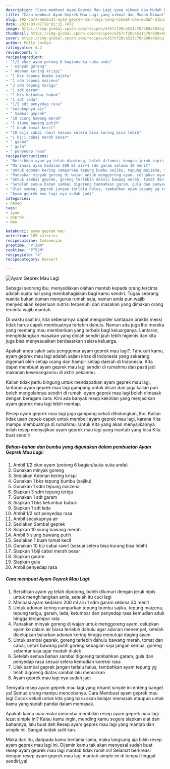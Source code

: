 ```yaml
---
description: "Cara membuat Ayam Geprek Mau Lagi yang nikmat dan Mudah Dibuat"
title: "Cara membuat Ayam Geprek Mau Lagi yang nikmat dan Mudah Dibuat"
slug: 995-cara-membuat-ayam-geprek-mau-lagi-yang-nikmat-dan-mudah-dibuat
date: 2021-03-07T18:02:15.747Z
image: https://img-global.cpcdn.com/recipes/e357cf28ce521c70/680x482cq70/ayam-geprek-mau-lagi-foto-resep-utama.jpg
thumbnail: https://img-global.cpcdn.com/recipes/e357cf28ce521c70/680x482cq70/ayam-geprek-mau-lagi-foto-resep-utama.jpg
cover: https://img-global.cpcdn.com/recipes/e357cf28ce521c70/680x482cq70/ayam-geprek-mau-lagi-foto-resep-utama.jpg
author: Polly Jordan
ratingvalue: 4.2
reviewcount: 5
recipeingredient:
- "1/2 ekor ayam potong 6 bagiansuka suka anda"
- " minyak goreng"
- " Adonan kering krispi"
- "1 bks tepung bumbu sajiku"
- "1 sdm tepung maizena"
- "3 sdm tepung terigu"
- "1 sdt garam"
- "1 bks ketumbar bubuk"
- "1 sdt lada"
- "1/2 sdt penyedap rasa"
- "secukupnya air"
- " Sambal geprek"
- "10 siung bawang merah"
- "5 siung bawang putih"
- "1 buah tomat kecil"
- "10 biji cabai rawit sesuai selera bisa kurang bisa lebih"
- "1 biji cabai merah besar"
- " garam"
- " gula"
- " penyedap rasa"
recipeinstructions:
- "Bersihkan ayam yg telah dipotong, boleh dilumuri dengan jeruk nipis untuk menghilangkan amis, setelah itu cuci lagi"
- "Marinasi ayam kedalam 200 ml air+1 sdm garam selama 30 menit"
- "Untuk adonan kering campurkan tepung bumbu sajiku, tepung maizena, tepung terigu, garam, lada, ketumbar dan penyedap rasa kemudian aduk hingga tercampur rata"
- "Panaskan minyak goreng di wajan untuk menggoreng ayam. celupkan ayam ke dalam air biasa terlebih dahulu agar adonan menempel, setelah dicelupkan balurkan adonan kering hingga menutupi daging ayam"
- "Untuk sambal geprek, goreng terlebih dahulu bawang merah, tomat dan cabai, untuk bawang putih goreng sebagian saja jangan semua. goreng sebentar saja agar mudah diulek"
- "Setelah semua bahan sambal digoreng tambahkan garam, gula dan penyedap rasa sesuai selera kemudian koreksi rasa"
- "Ulek sambal geprek jangan terlalu halus, tambahkan ayam tepung yg telah digoreng diatas sambal lalu memarkan"
- "Ayam geprek mau lagi nya sudah jadi"
categories:
- Resep
tags:
- ayam
- geprek
- mau

katakunci: ayam geprek mau 
nutrition: 185 calories
recipecuisine: Indonesian
preptime: "PT30M"
cooktime: "PT52M"
recipeyield: "4"
recipecategory: Dessert

---
```



![Ayam Geprek Mau Lagi](https://img-global.cpcdn.com/recipes/e357cf28ce521c70/680x482cq70/ayam-geprek-mau-lagi-foto-resep-utama.jpg)

Sebagai seorang ibu, menyediakan olahan mantab kepada orang tercinta adalah suatu hal yang membahagiakan bagi kamu sendiri. Tugas seorang  wanita bukan cuman mengurus rumah saja, namun anda pun wajib menyediakan keperluan nutrisi terpenuhi dan masakan yang dimakan orang tercinta wajib mantab.

Di waktu  saat ini, kita sebenarnya dapat mengorder santapan praktis meski tidak harus capek membuatnya terlebih dahulu. Namun ada juga lho mereka yang memang mau memberikan yang terbaik bagi keluarganya. Lantaran, menghidangkan masakan yang diolah sendiri jauh lebih higienis dan kita juga bisa menyesuaikan berdasarkan selera keluarga. 



Apakah anda salah satu penggemar ayam geprek mau lagi?. Tahukah kamu, ayam geprek mau lagi adalah sajian khas di Indonesia yang sekarang digemari oleh setiap orang dari hampir setiap daerah di Indonesia. Kita dapat membuat ayam geprek mau lagi sendiri di rumahmu dan pasti jadi makanan kesenanganmu di akhir pekanmu.

Kalian tidak perlu bingung untuk mendapatkan ayam geprek mau lagi, lantaran ayam geprek mau lagi gampang untuk dicari dan juga kalian pun boleh mengolahnya sendiri di rumah. ayam geprek mau lagi boleh dimasak dengan beragam cara. Kini ada banyak resep kekinian yang menjadikan ayam geprek mau lagi lebih mantap.

Resep ayam geprek mau lagi juga gampang sekali dihidangkan, lho. Kalian tidak usah capek-capek untuk membeli ayam geprek mau lagi, karena Kita mampu membuatnya di rumahmu. Untuk Kita yang akan menyajikannya, inilah resep menyajikan ayam geprek mau lagi yang mantab yang bisa Kita buat sendiri.

<!--inarticleads1-->

##### Bahan-bahan dan bumbu yang digunakan dalam pembuatan Ayam Geprek Mau Lagi:

1. Ambil 1/2 ekor ayam (potong 6 bagian/suka suka anda)
1. Gunakan  minyak goreng
1. Sediakan  Adonan kering krispi
1. Gunakan 1 bks tepung bumbu (sajiku)
1. Gunakan 1 sdm tepung maizena
1. Siapkan 3 sdm tepung terigu
1. Gunakan 1 sdt garam
1. Siapkan 1 bks ketumbar bubuk
1. Siapkan 1 sdt lada
1. Ambil 1/2 sdt penyedap rasa
1. Ambil secukupnya air
1. Sediakan  Sambal geprek
1. Siapkan 10 siung bawang merah
1. Ambil 5 siung bawang putih
1. Sediakan 1 buah tomat kecil
1. Gunakan 10 biji cabai rawit (sesuai selera bisa kurang bisa lebih)
1. Siapkan 1 biji cabai merah besar
1. Siapkan  garam
1. Siapkan  gula
1. Ambil  penyedap rasa




<!--inarticleads2-->

##### Cara membuat Ayam Geprek Mau Lagi:

1. Bersihkan ayam yg telah dipotong, boleh dilumuri dengan jeruk nipis untuk menghilangkan amis, setelah itu cuci lagi
1. Marinasi ayam kedalam 200 ml air+1 sdm garam selama 30 menit
1. Untuk adonan kering campurkan tepung bumbu sajiku, tepung maizena, tepung terigu, garam, lada, ketumbar dan penyedap rasa kemudian aduk hingga tercampur rata
1. Panaskan minyak goreng di wajan untuk menggoreng ayam. celupkan ayam ke dalam air biasa terlebih dahulu agar adonan menempel, setelah dicelupkan balurkan adonan kering hingga menutupi daging ayam
1. Untuk sambal geprek, goreng terlebih dahulu bawang merah, tomat dan cabai, untuk bawang putih goreng sebagian saja jangan semua. goreng sebentar saja agar mudah diulek
1. Setelah semua bahan sambal digoreng tambahkan garam, gula dan penyedap rasa sesuai selera kemudian koreksi rasa
1. Ulek sambal geprek jangan terlalu halus, tambahkan ayam tepung yg telah digoreng diatas sambal lalu memarkan
1. Ayam geprek mau lagi nya sudah jadi




Ternyata resep ayam geprek mau lagi yang nikamt simple ini enteng banget ya! Semua orang mampu mencobanya. Cara Membuat ayam geprek mau lagi Cocok sekali untuk kita yang baru akan belajar memasak ataupun untuk kamu yang sudah pandai dalam memasak.

Apakah kamu mau mulai mencoba membikin resep ayam geprek mau lagi lezat simple ini? Kalau kamu ingin, mending kamu segera siapkan alat dan bahannya, lalu buat deh Resep ayam geprek mau lagi yang mantab dan simple ini. Sangat taidak sulit kan. 

Maka dari itu, daripada kamu berlama-lama, maka langsung aja bikin resep ayam geprek mau lagi ini. Dijamin kamu tak akan menyesal sudah buat resep ayam geprek mau lagi mantab tidak rumit ini! Selamat berkreasi dengan resep ayam geprek mau lagi mantab simple ini di tempat tinggal sendiri,ya!.

